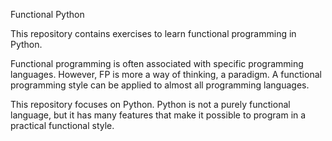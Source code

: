 Functional Python

This repository contains exercises to learn functional programming in Python.

Functional programming is often associated with specific programming languages.
However, FP is more a way of thinking, a paradigm. A functional programming
style can be applied to almost all programming languages.

This repository focuses on Python. Python is not a purely functional language,
but it has many features that make it possible to program in a practical
functional style.


